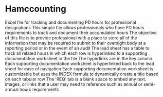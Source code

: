 # Hamccounting
Excel file for tracking and documenting PD hours for professional designations
This simple file allows professionals who have PD hours requirements to track and document their accumulated hours
The objective of this file is to provide professional with a place to store all of the information that may be required to submit to their oversight body at a reporting period or in the event of an audit
The lead sheet has a table to track all related hours in which each row is hyperlinked to a supporting documentation worksheet in the file
The hyperlinks are in the key column
Each supporting documentation worksheet is hyperlinked back to the lead sheet for ease of navigation
Each supporting documentation worksheet is customizable but uses the INDEX formula to dynamically create a title based on each tabular row
The 'REQ' tab is a blank space to embed any text, images, or links that a user may need to reference such as annual or semi-annual hours requirements
